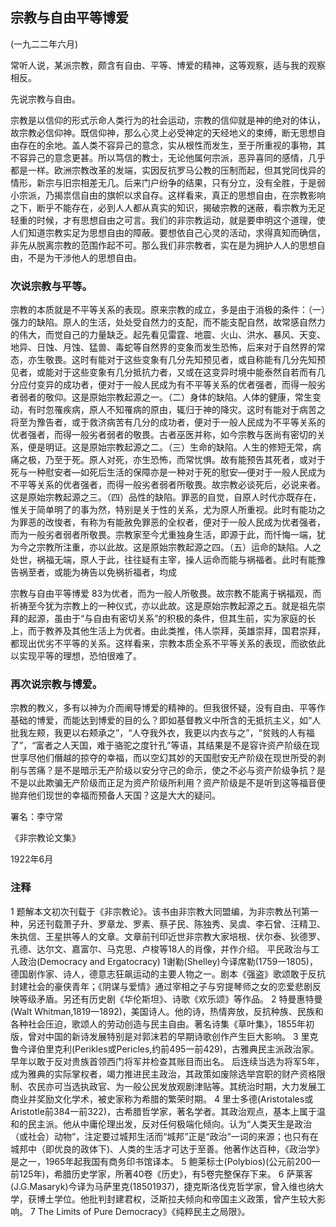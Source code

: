 ## 宗教与自由平等博爱



(一九二二年六月)

 

常听人说，某派宗教，颇含有自由、平等、博爱的精神，这等观察，适与我的观察相反。

先说宗教与自由。

宗教是以信仰的形式示命人类行为的社会运动，宗教的信仰就是神的绝对的体认，故宗教必信仰神。既信仰神，那么心灵上必受神定的天经地义的束缚，断无思想自由存在的余地。盖人类不容异己的意念，实从根性而发生，至于所重视的事物，其不容异己的意念更甚。所以笃信的教士，无论他属何宗派，恶异喜同的感情，几乎都是一样。欧洲宗教改革的发端，实因反抗罗马公教的压制而起，但其党同伐异的情形，新宗与旧宗相差无几。后来门户纷争的结果，只有分立，没有全胜，于是弱小宗派，乃揭祟信自由的旗帜以求自存。这样看来，真正的思想自由，在宗教影响之下，断乎不能存在，必到人人都从真实的知识，揭破宗教的迷蔽，看宗教为无足轻重的时候，才有思想自由之可言。我们的非宗教运动，就是要申明这个道理，使人们知道宗教实足为思想自由的障蔽。要想依自己心灵的活动，求得真知而确信，非先从脱离宗教的范围作起不可。那么我们非宗教者，实在是为拥护人人的思想自由，不是为干涉他人的思想自由。

### 次说宗教与平等。



宗教的本质就是不平等关系的表现。原来宗教的成立，多是由于消极的条件：（一）强力的缺陷。原人的生活，处处受自然力的支配，而不能支配自然，故常感自然力的伟大，而觉自己的力量缺乏。起先看见雷霆、地震、火山、洪水、暴风、天变、地异、日蚀、月蚀、猛兽、毒蛇等自然界的变象而发生恐怖，后来对于自然界的常态，亦生敬畏。这时有能对于这些变象有几分先知预见者，或自称能有几分先知预见者，或能对于这些变象有几分抵抗力者，又或在这变异时境中能泰然自若而有几分应付变异的成功者，便对于一般人民成为有不平等关系的优者强者，而得一般劣者弱者的敬仰。这是原始宗教起源之一。（二）身体的缺陷。人体的健康，常生变动，有时忽罹疾病，原人不知罹病的原由，辄归于神的降灾。这时有能对于病苦之将至为豫告者，或于救济病苦有几分的成功者，便对于一般人民成为不平等关系的优者强者，而得一般劣者弱者的敬畏。古者巫医并称，如今宗教与医尚有密切的关系，便是明证。这是原始宗教起源之二。（三）生命的缺陷。人生的修短无常，病痛之极，乃至于死。原人对死，亦生恐怖，而常忧惧。故有能预告其死者，或对于死与一种慰安者—如死后生活的保障亦是一种对于死的慰安—便对于一般人民成为不平等关系的优者强者，而得一般劣者弱者所敬畏。故宗教必谈死后，必说来者。这是原始宗教起源之三。（四）品性的缺陷。罪恶的自觉，自原人时代亦既存在，惟关于简单明了的事为然，特别是关于性的关系，尤为原人所重视。此时有能功之为罪恶的改悛者，有称为有能赦免罪恶的全权者，便对于一般人民成为优者强者，而为一般劣者弱者所敬畏。宗教家至今尤重独身生活，即源于此，而忏悔一端，犹为今之宗教所注重，亦以此故。这是原始宗教起源之四。（五）运命的缺陷。人之处世，祸福无端，原人于此，往往疑有主宰，操人运命而能与祸福者。此时有能豫告祸至者，或能为祷告以免祸祈福者，均成

 

宗教与自由平等博爱 83为优者，而为一般人所敬畏。故宗教不能离于祸福观，而祈祷至今犹为宗教上的一种仪式，亦以此故。这是原始宗教起源之五。就是祖先崇拜的起源，虽由于“与自由有密切关系”的积极的条件，但其生前，实为家庭的长上，而于教养及其他生活上为优者。由此类推，伟人崇拜，英雄崇拜，国君崇拜，都现出优劣不平等的关系。这样看来，宗教本质全系不平等关系的表现，而欲依此以实现平等的理想，恐怕很难了。

### 再次说宗教与博爱。

宗教的教义，多有以神为介而阐导博爱的精神的。但我很怀疑，没有自由、平等作基础的博爱，而能达到博爱的目的么？即如基督教义中所含的无抵抗主义，如“人批我左颊，我更以右颊承之”，“人夺我外衣，我更以内衣与之”，“贫贱的人有福了”，“富者之人天国，难于骆驼之度针孔”等语，其结果是不是容许资产阶级在现世享尽他们僭越的掠夺的幸福，而以空幻其妙的天国慰安无产阶级在现世所受的剥削与苦痛？是不是暗示无产阶级以安分守己的命示，使之不必与资产阶级争抗？是不是以此欺骗无产阶级而正足为资产阶级所利用？资产阶级是不是听到这等福音便抛弃他们现世的幸福而预备人天国？这是大大的疑问。

 

署名：李守常

《非宗教论文集》

1922年6月

 

### 注释
1 题解本文初次刊载于《非宗教论》。该书由非宗教大同盟编，为非宗教丛刊第一种，另还刊载萧子升、罗章龙、罗素、蔡孑民、陈独秀、吴虞、李石曾、汪精卫、朱执信、王星拱等人的文章。文章前刊印近世非宗教大家培根、伏尔泰、狄德罗、孔德、达尔文、嘉富尔、马克思、卢梭等18人的肖像，并作介绍。
平民政治与工人政治(Democracy and Ergatocracy) 1谢勒(Shelley)今译席勒(1759一1805)，德国剧作家、诗人，德意志狂飙运动的主要人物之一。剧本《强盗》歌颂敢于反抗封建社会的豪侠青年；《阴谋与爱情》通过宰相之子与穷提琴师之女的恋爱悲剧反映等级矛盾。另还有历史剧《华伦斯坦》、诗歌《欢乐颂》等作品。
2 特曼惠特曼(Walt Whitman,1819一1892)，美国诗人。他的诗，热情奔放，反抗种族、民族和各种社会压迫，歌颂人的劳动创造与民主自由。著名诗集《草叶集》，1855年初版，曾对中国的新诗发展特别是对郭沫若的早期诗歌创作产生巨大影响。
3 里克鲁今译伯里克利(Perikles或Pericles,约前495一前429)，古雅典民主派政治家。早年以敢于反对贵族首领西门将军并检查其账目而出名。
后连续当选为将军5年，成为雅典的实际掌权者，竭力推进民主政治，其政策如废除选举宫职的财产资格限制、农民亦可当选执政官、为一般公民发放观剧津贴等。其统治时期，大力发展工商业并奖励文化学术，被史家称为希腊的繁荣时期。
4 里士多德(Aristotales或Aristotle前384一前322)，古希腊哲学家，著名学者。其政治观点，基本上属于温和的民主派。他从中庸伦理出发，反对任何极端化倾向。认为“人类天生是政治（或社会）动物”，注定要过城邦生活而“城邦”正是“政治”一词的来源；也只有在城邦中（即优良的政体下)、人类的生活才可达于至善。他著作达百种，《政治学》是之一，1965年起我国有商务印书馆译本。
5 鲍莱标士(Polybios)(公元前200一前125年)，希腊历史学家，所著40卷《历史》，有5卷完整保存下来。
6 萨莱客(J.G.Masaryk)今译为马萨里克(18501937)，捷克斯洛伐克哲学家，曾入维也纳大学，获博土学位。他批判封建君权，泛斯拉夫倾向和帝国主义政策，曾产生较大影响。
7 The Limits of Pure Democracy》《纯粹民主之局限》。
